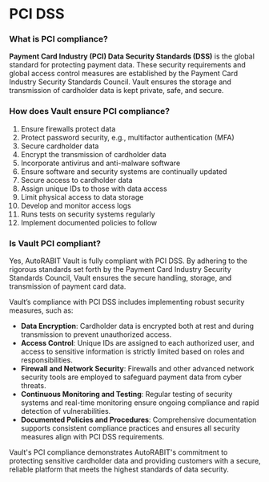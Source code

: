 # PCI DSS

### What is PCI compliance?&#x20;

**Payment Card Industry (PCI) Data Security Standards (DSS)** is the global standard for protecting payment data. These security requirements and global access control measures are established by the Payment Card Industry Security Standards Council. Vault ensures the storage and transmission of cardholder data is kept private, safe, and secure.

### How does Vault ensure PCI compliance?

1. Ensure firewalls protect data
2. Protect password security, e.g., multifactor authentication (MFA)
3. Secure cardholder data
4. Encrypt the transmission of cardholder data
5. Incorporate antivirus and anti-malware software
6. Ensure software and security systems are continually updated
7. Secure access to cardholder data
8. Assign unique IDs to those with data access
9. Limit physical access to data storage
10. Develop and monitor access logs
11. Runs tests on security systems regularly
12. Implement documented policies to follow

### Is Vault PCI compliant?

Yes, AutoRABIT Vault is fully compliant with PCI DSS. By adhering to the rigorous standards set forth by the Payment Card Industry Security Standards Council, Vault ensures the secure handling, storage, and transmission of payment card data.

Vault’s compliance with PCI DSS includes implementing robust security measures, such as:

* **Data Encryption**: Cardholder data is encrypted both at rest and during transmission to prevent unauthorized access.
* **Access Control**: Unique IDs are assigned to each authorized user, and access to sensitive information is strictly limited based on roles and responsibilities.
* **Firewall and Network Security**: Firewalls and other advanced network security tools are employed to safeguard payment data from cyber threats.
* **Continuous Monitoring and Testing**: Regular testing of security systems and real-time monitoring ensure ongoing compliance and rapid detection of vulnerabilities.
* **Documented Policies and Procedures**: Comprehensive documentation supports consistent compliance practices and ensures all security measures align with PCI DSS requirements.

Vault's PCI compliance demonstrates AutoRABIT's commitment to protecting sensitive cardholder data and providing customers with a secure, reliable platform that meets the highest standards of data security.

